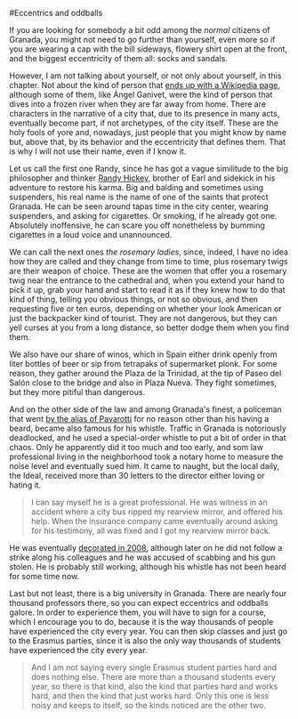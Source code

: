 #Eccentrics and oddballs

If you are looking for somebody a bit odd among the *normal* citizens of Granada, you might not need to go further than yourself, even more so if you are wearing a cap with the bill sideways, flowery shirt open at the front, and the biggest eccentricity of them all: socks and sandals.

However, I am not talking about yourself, or not only about yourself, in this chapter. Not about the kind of person that [ends up with a Wikipedia page](https://es.wikipedia.org/wiki/Anexo:Personajes_destacados_de_Granada), although some of them, like Ángel Ganivet, were the kind of person that dives into a frozen river when they are far away from home. There are characters in the narrative of a city that, due to its presence in many acts, eventually become part, if not archetypes, of the city itself. These are the holy fools of yore and, nowadays, just people that you might know by name but, above that, by its behavior and the eccentricity that defines them. That is why I will not use their name, even if I know it.

Let us call the first one Randy, since he has got a vague similitude to the big philosopher and thinker [Randy Hickey](http://www.imdb.com/character/ch0017463/quotes), brother of Earl and sidekick in his adventure to restore his karma. Big and balding and sometimes using suspenders, his real name is the name of one of the saints that protect Granada. He can be seen around tapas time in the city center, wearing suspenders, and asking for cigarettes. Or smoking, if he already got one. Absolutely inoffensive, he can scare you off nonetheless by bumming cigarettes in a loud voice and unannounced.

We can call the next ones *the rosemary ladies*, since, indeed, I have no idea how they are called and they change from time to time, plus rosemary twigs are their weapon of choice. These are the women that offer you a rosemary twig near the entrance to the cathedral and, when you extend your hand to pick it up, grab your hand and start to read it as if they knew how to do that kind of thing, telling you obvious things, or not so obvious, and then requesting five or ten euros, depending on whether your look American or just the backpacker kind of tourist. They are not dangerous, but they can yell curses at you from a long distance, so better dodge them when you find them.

We also have our share of winos, which in Spain either drink openly from liter bottles of beer or sip from tetrapaks of supermarket plonk. For some reason, they gather around the Plaza de la Trinidad, at the tip of Paseo del Salón close to the bridge and also in Plaza Nueva. They fight sometimes, but they more pitiful than dangerous.

And on the other side of the law and among Granada's finest, a policeman that went [by the alias of Pavarotti](http://www.ideal.es/granada/20130206/local/granada/anecdotas-pitadas-pavarotti-201302061347.html) for no reason other than his having a beard, became also famous for his whistle. Traffic in Granada is notoriously deadlocked, and he used a special-order whistle to put a bit of order in that chaos. Only he apparently did it too much and too early, and som law professional living in the neighborhood took a notary home to measure the noise level and eventually sued him. It came to naught, but the local daily, the Ideal, received more than 30 letters to the director either loving or hating it.

>I can say myself he is a great professional. He was witness in an accident where a city bus ripped my rearview mirror, and offered his help. When the insurance company came eventually around asking for his testimony, all was fixed and I got my rearview mirror back.

He was eventually [decorated in 2008](http://www.20minutos.es/noticia/339353/0/granada/condecora/pavarotti/), although later on he did not follow a strike along his colleagues and he was accused of scabbing and his gun stolen. He is probably still working, although his whistle has not been heard for some time now.

Last but not least, there is a big university in Granada. There are nearly four thousand professors there, so you can expect eccentrics and oddballs galore. In order to experience them, you will have to sign for a course, which I encourage you to do, because it is the way thousands of people have experienced the city every year. You can then skip classes and just go to the Erasmus parties, since it is also the only way thousands of students have experienced the city every year.

>And I am not saying every single Erasmus student parties hard and does nothing else. There are more than a thousand students every year, so there is that kind, also the kind that parties hard and works hard, and then the kind that just works hard. Only this one is less noisy and keeps to itself, so the kinds noticed are the other two. 

